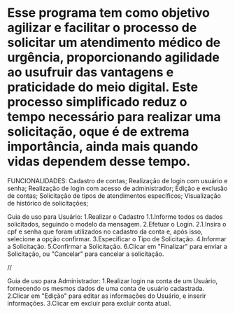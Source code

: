 # Esse programa tem como objetivo agilizar e facilitar o processo de solicitar um atendimento médico de urgência, proporcionando agilidade ao usufruir das vantagens e praticidade do meio digital. Este processo simplificado reduz o tempo necessário para realizar uma solicitação, oque é de extrema importância, ainda mais quando vidas dependem desse tempo.

FUNCIONALIDADES:
    Cadastro de contas;
    Realização de login com usuário e senha;
    Realização de login com acesso de administrador;
    Edição e exclusão de contas;
    Solicitação de tipos de atendimentos específicos;
    Visualização de histórico de solicitações;

Guia de uso para Usuário:
1.Realizar o Cadastro
    1.1.Informe todos os dados solicitados, seguindo o modelo da mensagem.
2.Efetuar o Login.
    2.1.Insira o cpf e senha que foram utilizados no cadastro da conta e, após isso, selecione a opção confirmar. 
3.Especificar o Tipo de Solicitação.
4.Informar a Solicitação.
5.Confirmar a Solicitação.
6.Clicar em "Finalizar" para enviar a Solicitação, ou "Cancelar" para cancelar a solicitação.

//

Guia de uso para Administrador:
1.Realizar login na conta de um Usuário, fornecendo os mesmos dados de uma conta de usuário cadastrada.
2.Clicar em "Edição" para editar as informações do Usuário, e inserir informações.
3.Clicar em excluir para excluir conta atual.
